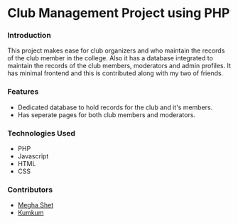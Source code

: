 # Club Management Project using PHP

### Introduction
This project makes ease for club organizers and who maintain the records of the club member in the college.
Also it has a database integrated to maintain the records of the club members, moderators and admin profiles.
It has minimal frontend and this is contributed along with my two of friends.

### Features
- Dedicated database to hold records for the club and it's members.
- Has seperate pages for both club members and moderators.

### Technologies Used
- PHP
- Javascript
- HTML
- CSS

### Contributors
- [Megha Shet](https://github.com/shet-megha/)
- [Kumkum](https://github.com/kumkum-k/)
